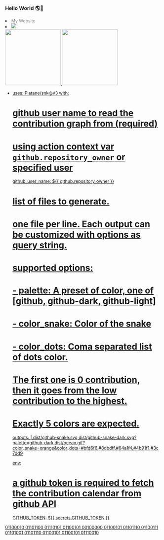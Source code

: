 ### Hello World 🌎👋

<!--
**alpersanli/alpersanli** is a ✨ _special_ ✨ repository because its `README.md` (this file) appears on your GitHub profile.

Here are some ideas to get you started:

- 🔭 I’m currently working on ...
- 🌱 I’m currently learning ...
- 👯 I’m looking to collaborate on ...
- 🤔 I’m looking for help with ...
- 💬 Ask me about ...
- 📫 How to reach me: alpersanli16@gmail.com
- 😄 Pronouns: ...
- ⚡ Fun fact: ...
-->

  <li><a style="text-decoration:none; color:grey;" href="https://alpersanli.github.io">My Website</a></li></li>
  
  <li><a href = "mailto:alpersanli16@gmail.com"><img src="https://img.shields.io/badge/-Gmail-%23333?style=for-the-badge&logo=gmail&logoColor=blue" target="_blank"></a></li>
  
 <div>
  <a href="https://github.com/alpersanli">
  <img height="180em" src="https://github-readme-stats.vercel.app/api?username=alpersanli&show_icons=true&theme=dracula&include_all_commits=true&count_private=true"/>
  <img height="180em" src="https://github-readme-stats.vercel.app/api/top-langs/?username=alpersanli&layout=compact&langs_count=7&theme=dracula"/>
</div>
 
- uses: Platane/snk@v3
  with:
    # github user name to read the contribution graph from (**required**)
    # using action context var `github.repository_owner` or specified user
    github_user_name: ${{ github.repository_owner }}

    # list of files to generate.
    # one file per line. Each output can be customized with options as query string.
    #
    #  supported options:
    #  - palette:     A preset of color, one of [github, github-dark, github-light]
    #  - color_snake: Color of the snake
    #  - color_dots:  Coma separated list of dots color.
    #                 The first one is 0 contribution, then it goes from the low contribution to the highest.
    #                 Exactly 5 colors are expected.
    outputs: |
      dist/github-snake.svg
      dist/github-snake-dark.svg?palette=github-dark
      dist/ocean.gif?color_snake=orange&color_dots=#bfd6f6,#8dbdff,#64a1f4,#4b91f1,#3c7dd9

  env:
    # a github token is required to fetch the contribution calendar from github API
    GITHUB_TOKEN: ${{ secrets.GITHUB_TOKEN }}
 
</div>
01100010 01101100 01110101 01100101 00100000 01100101 01101110 01100111 01101001 01101110 01100101 01100101 01110010

